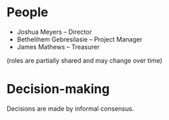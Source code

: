 # People

* Joshua Meyers – Director
* Bethelihem Gebresilasie – Project Manager
* James Mathews – Treasurer

(roles are partially shared and may change over time)

# Decision-making

Decisions are made by informal consensus.
